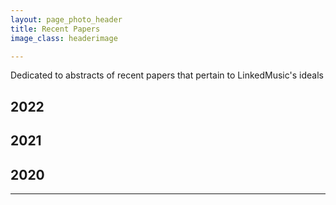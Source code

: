 ```yaml
---
layout: page_photo_header
title: Recent Papers
image_class: headerimage

---
```


<p>Dedicated to abstracts of recent papers that pertain to LinkedMusic's ideals</p>

<h2 id="2022">2022</h2>



<h2 id="2021">2021</h2>

<h2 id="2020">2020</h2>


<hr />


